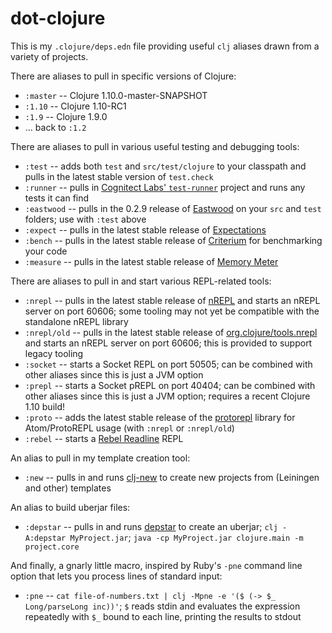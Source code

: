 # dot-clojure

This is my `.clojure/deps.edn` file providing useful `clj` aliases drawn from a variety of projects.

There are aliases to pull in specific versions of Clojure:
* `:master` -- Clojure 1.10.0-master-SNAPSHOT
* `:1.10` -- Clojure 1.10-RC1
* `:1.9` -- Clojure 1.9.0
* ... back to `:1.2`

There are aliases to pull in various useful testing and debugging tools:
* `:test` -- adds both `test` and `src/test/clojure` to your classpath and pulls in the latest stable version of `test.check`
* `:runner` -- pulls in [Cognitect Labs' `test-runner`](https://github.com/cognitect-labs/test-runner) project and runs any tests it can find
* `:eastwood` -- pulls in the 0.2.9 release of [Eastwood](https://github.com/jonase/eastwood) on your `src` and `test` folders; use with `:test` above
* `:expect` -- pulls in the latest stable release of [Expectations](https://github.com/clojure-expectations/expectations)
* `:bench` -- pulls in the latest stable release of [Criterium](https://github.com/hugoduncan/criterium/) for benchmarking your code
* `:measure` -- pulls in the latest stable release of [Memory Meter](https://github.com/clojure-goes-fast/clj-memory-meter)

There are aliases to pull in and start various REPL-related tools:
* `:nrepl` -- pulls in the latest stable release of [nREPL](https://github.com/nrepl/nREPL) and starts an nREPL server on port 60606; some tooling may not yet be compatible with the standalone nREPL library
* `:nrepl/old` -- pulls in the latest stable release of [org.clojure/tools.nrepl](https://github.com/clojure/tools.nrepl) and starts an nREPL server on port 60606; this is provided to support legacy tooling
* `:socket` -- starts a Socket REPL on port 50505; can be combined with other aliases since this is just a JVM option
* `:prepl` -- starts a Socket pREPL on port 40404; can be combined with other aliases since this is just a JVM option; requires a recent Clojure 1.10 build!
* `:proto` -- adds the latest stable release of the [protorepl](https://atom.io/packages/proto-repl) library for Atom/ProtoREPL usage (with `:nrepl` or `:nrepl/old`)
* `:rebel` -- starts a [Rebel Readline](https://github.com/bhauman/rebel-readline) REPL

An alias to pull in my template creation tool:
* `:new` -- pulls in and runs [clj-new](https://github.com/seancorfield/clj-new) to create new projects from (Leiningen and other) templates

An alias to build uberjar files:
* `:depstar` -- pulls in and runs [depstar](https://github.com/healthfinch/depstar) to create an uberjar; `clj -A:depstar MyProject.jar`; `java -cp MyProject.jar clojure.main -m project.core`

And finally, a gnarly little macro, inspired by Ruby's `-pne` command line option
that lets you process lines of standard input:
* `:pne` -- `cat file-of-numbers.txt | clj -Mpne -e '($ (-> $_ Long/parseLong inc))'`; `$` reads stdin and evaluates the expression repeatedly with `$_` bound to each line, printing the results to stdout
